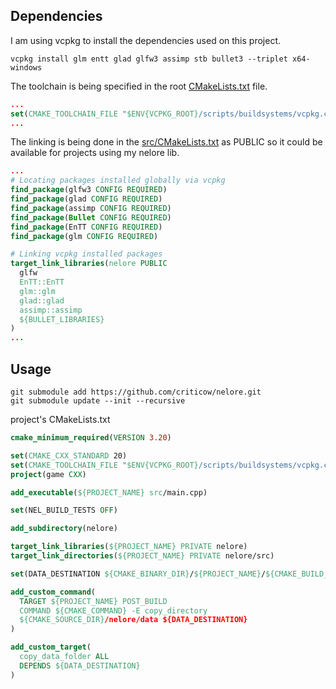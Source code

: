 ## Dependencies

I am using vcpkg to install the dependencies used on this project.

```
vcpkg install glm entt glad glfw3 assimp stb bullet3 --triplet x64-windows
```

The toolchain is being specified in the root [CMakeLists.txt](CMakeLists.txt) file.

``` cmake
...
set(CMAKE_TOOLCHAIN_FILE "$ENV{VCPKG_ROOT}/scripts/buildsystems/vcpkg.cmake")
...
```

The linking is being done in the [src/CMakeLists.txt](src/CMakeLists.txt) as PUBLIC so it could be available for projects using my nelore lib.

``` cmake
...
# Locating packages installed globally via vcpkg
find_package(glfw3 CONFIG REQUIRED)
find_package(glad CONFIG REQUIRED)
find_package(assimp CONFIG REQUIRED)
find_package(Bullet CONFIG REQUIRED)
find_package(EnTT CONFIG REQUIRED)
find_package(glm CONFIG REQUIRED)

# Linking vcpkg installed packages
target_link_libraries(nelore PUBLIC
  glfw
  EnTT::EnTT
  glm::glm
  glad::glad
  assimp::assimp
  ${BULLET_LIBRARIES}
)
...
```

## Usage

```
git submodule add https://github.com/criticow/nelore.git 
git submodule update --init --recursive
```

project's CMakeLists.txt

``` cmake
cmake_minimum_required(VERSION 3.20)

set(CMAKE_CXX_STANDARD 20)
set(CMAKE_TOOLCHAIN_FILE "$ENV{VCPKG_ROOT}/scripts/buildsystems/vcpkg.cmake")
project(game CXX)

add_executable(${PROJECT_NAME} src/main.cpp)

set(NEL_BUILD_TESTS OFF)

add_subdirectory(nelore)

target_link_libraries(${PROJECT_NAME} PRIVATE nelore)
target_link_directories(${PROJECT_NAME} PRIVATE nelore/src)

set(DATA_DESTINATION ${CMAKE_BINARY_DIR}/${PROJECT_NAME}/${CMAKE_BUILD_TYPE}/data)

add_custom_command(
  TARGET ${PROJECT_NAME} POST_BUILD
  COMMAND ${CMAKE_COMMAND} -E copy_directory
  ${CMAKE_SOURCE_DIR}/nelore/data ${DATA_DESTINATION}
)

add_custom_target(
  copy_data_folder ALL
  DEPENDS ${DATA_DESTINATION}
)
```

```
```